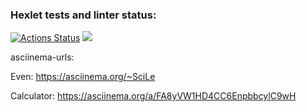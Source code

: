 ### Hexlet tests and linter status:
[![Actions Status](https://github.com/SciLejkeee/java-project-61/workflows/hexlet-check/badge.svg)](https://github.com/SciLejkeee/java-project-61/actions)
<a href="https://codeclimate.com/github/SciLejkeee/java-project-61/maintainability"><img src="https://api.codeclimate.com/v1/badges/5a8943164910db335194/maintainability" /></a>

asciinema-urls:

Even:
https://asciinema.org/~SciLe

Calculator:
https://asciinema.org/a/FA8yVW1HD4CC6EnpbbcylC9wH